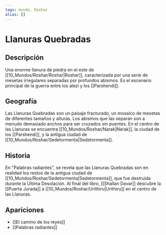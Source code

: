 ```yaml
---
tags: mundo, Roshar
alias: []
---
```


# Llanuras Quebradas

## Descripción
Una enorme llanura de piedra en el este de [[10_Mundos/Roshar/Roshar|Roshar]], caracterizada por una serie de mesetas irregulares separadas por profundos abismos. Es el escenario principal de la guerra entre los alezi y los [[Parshendi]].

## Geografía
Las Llanuras Quebradas son un paisaje fracturado, un mosaico de mesetas de diferentes tamaños y alturas. Los abismos que las separan son a menudo demasiado anchos para ser cruzados sin puentes. En el centro de las Llanuras se encuentra [[10_Mundos/Roshar/Narak|Narak]], la ciudad de los [[Parshendi]], y la antigua ciudad de [[10_Mundos/Roshar/Sedetormenta|Sedetormenta]].

## Historia
En "Palabras radiantes", se revela que las Llanuras Quebradas son en realidad los restos de la antigua ciudad de [[10_Mundos/Roshar/Sedetormenta|Sedetormenta]], que fue destruida durante la Última Desolación. Al final del libro, [[Shallan Davar]] descubre la [[Puerta Jurada]] a [[10_Mundos/Roshar/Urithiru|Urithiru]] en el centro de las Llanuras.

## Apariciones
* [[El camino de los reyes]]
* [[Palabras radiantes]]